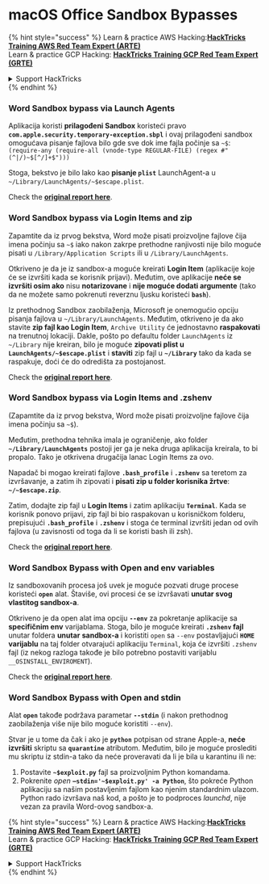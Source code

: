 # macOS Office Sandbox Bypasses

{% hint style="success" %}
Learn & practice AWS Hacking:<img src="/.gitbook/assets/arte.png" alt="" data-size="line">[**HackTricks Training AWS Red Team Expert (ARTE)**](https://training.hacktricks.xyz/courses/arte)<img src="/.gitbook/assets/arte.png" alt="" data-size="line">\
Learn & practice GCP Hacking: <img src="/.gitbook/assets/grte.png" alt="" data-size="line">[**HackTricks Training GCP Red Team Expert (GRTE)**<img src="/.gitbook/assets/grte.png" alt="" data-size="line">](https://training.hacktricks.xyz/courses/grte)

<details>

<summary>Support HackTricks</summary>

* Check the [**subscription plans**](https://github.com/sponsors/carlospolop)!
* **Join the** 💬 [**Discord group**](https://discord.gg/hRep4RUj7f) or the [**telegram group**](https://t.me/peass) or **follow** us on **Twitter** 🐦 [**@hacktricks\_live**](https://twitter.com/hacktricks\_live)**.**
* **Share hacking tricks by submitting PRs to the** [**HackTricks**](https://github.com/carlospolop/hacktricks) and [**HackTricks Cloud**](https://github.com/carlospolop/hacktricks-cloud) github repos.

</details>
{% endhint %}

### Word Sandbox bypass via Launch Agents

Aplikacija koristi **prilagođeni Sandbox** koristeći pravo **`com.apple.security.temporary-exception.sbpl`** i ovaj prilagođeni sandbox omogućava pisanje fajlova bilo gde sve dok ime fajla počinje sa `~$`: `(require-any (require-all (vnode-type REGULAR-FILE) (regex #"(^|/)~$[^/]+$")))`

Stoga, bekstvo je bilo lako kao **pisanje `plist`** LaunchAgent-a u `~/Library/LaunchAgents/~$escape.plist`.

Check the [**original report here**](https://www.mdsec.co.uk/2018/08/escaping-the-sandbox-microsoft-office-on-macos/).

### Word Sandbox bypass via Login Items and zip

Zapamtite da iz prvog bekstva, Word može pisati proizvoljne fajlove čija imena počinju sa `~$` iako nakon zakrpe prethodne ranjivosti nije bilo moguće pisati u `/Library/Application Scripts` ili u `/Library/LaunchAgents`.

Otkriveno je da je iz sandbox-a moguće kreirati **Login Item** (aplikacije koje će se izvršiti kada se korisnik prijavi). Međutim, ove aplikacije **neće se izvršiti osim ako** nisu **notarizovane** i **nije moguće dodati argumente** (tako da ne možete samo pokrenuti reverznu ljusku koristeći **`bash`**).

Iz prethodnog Sandbox zaobilaženja, Microsoft je onemogućio opciju pisanja fajlova u `~/Library/LaunchAgents`. Međutim, otkriveno je da ako stavite **zip fajl kao Login Item**, `Archive Utility` će jednostavno **raspakovati** na trenutnoj lokaciji. Dakle, pošto po defaultu folder `LaunchAgents` iz `~/Library` nije kreiran, bilo je moguće **zipovati plist u `LaunchAgents/~$escape.plist`** i **staviti** zip fajl u **`~/Library`** tako da kada se raspakuje, doći će do odredišta za postojanost.

Check the [**original report here**](https://objective-see.org/blog/blog\_0x4B.html).

### Word Sandbox bypass via Login Items and .zshenv

(Zapamtite da iz prvog bekstva, Word može pisati proizvoljne fajlove čija imena počinju sa `~$`).

Međutim, prethodna tehnika imala je ograničenje, ako folder **`~/Library/LaunchAgents`** postoji jer ga je neka druga aplikacija kreirala, to bi propalo. Tako je otkrivena drugačija lanac Login Items za ovo.

Napadač bi mogao kreirati fajlove **`.bash_profile`** i **`.zshenv`** sa teretom za izvršavanje, a zatim ih zipovati i **pisati zip u folder korisnika žrtve**: **`~/~$escape.zip`**.

Zatim, dodajte zip fajl u **Login Items** i zatim aplikaciju **`Terminal`**. Kada se korisnik ponovo prijavi, zip fajl bi bio raspakovan u korisničkom folderu, prepisujući **`.bash_profile`** i **`.zshenv`** i stoga će terminal izvršiti jedan od ovih fajlova (u zavisnosti od toga da li se koristi bash ili zsh).

Check the [**original report here**](https://desi-jarvis.medium.com/office365-macos-sandbox-escape-fcce4fa4123c).

### Word Sandbox Bypass with Open and env variables

Iz sandboxovanih procesa još uvek je moguće pozvati druge procese koristeći **`open`** alat. Štaviše, ovi procesi će se izvršavati **unutar svog vlastitog sandbox-a**.

Otkriveno je da open alat ima opciju **`--env`** za pokretanje aplikacije sa **specifičnim env** varijablama. Stoga, bilo je moguće kreirati **`.zshenv` fajl** unutar foldera **unutar** **sandbox-a** i koristiti `open` sa `--env` postavljajući **`HOME` varijablu** na taj folder otvarajući aplikaciju `Terminal`, koja će izvršiti `.zshenv` fajl (iz nekog razloga takođe je bilo potrebno postaviti varijablu `__OSINSTALL_ENVIROMENT`).

Check the [**original report here**](https://perception-point.io/blog/technical-analysis-of-cve-2021-30864/).

### Word Sandbox Bypass with Open and stdin

Alat **`open`** takođe podržava parametar **`--stdin`** (i nakon prethodnog zaobilaženja više nije bilo moguće koristiti `--env`).

Stvar je u tome da čak i ako je **`python`** potpisan od strane Apple-a, **neće izvršiti** skriptu sa **`quarantine`** atributom. Međutim, bilo je moguće proslediti mu skriptu iz stdin-a tako da neće proveravati da li je bila u karantinu ili ne:&#x20;

1. Postavite **`~$exploit.py`** fajl sa proizvoljnim Python komandama.
2. Pokrenite _open_ **`–stdin='~$exploit.py' -a Python`**, što pokreće Python aplikaciju sa našim postavljenim fajlom kao njenim standardnim ulazom. Python rado izvršava naš kod, a pošto je to podproces _launchd_, nije vezan za pravila Word-ovog sandbox-a.

{% hint style="success" %}
Learn & practice AWS Hacking:<img src="/.gitbook/assets/arte.png" alt="" data-size="line">[**HackTricks Training AWS Red Team Expert (ARTE)**](https://training.hacktricks.xyz/courses/arte)<img src="/.gitbook/assets/arte.png" alt="" data-size="line">\
Learn & practice GCP Hacking: <img src="/.gitbook/assets/grte.png" alt="" data-size="line">[**HackTricks Training GCP Red Team Expert (GRTE)**<img src="/.gitbook/assets/grte.png" alt="" data-size="line">](https://training.hacktricks.xyz/courses/grte)

<details>

<summary>Support HackTricks</summary>

* Check the [**subscription plans**](https://github.com/sponsors/carlospolop)!
* **Join the** 💬 [**Discord group**](https://discord.gg/hRep4RUj7f) or the [**telegram group**](https://t.me/peass) or **follow** us on **Twitter** 🐦 [**@hacktricks\_live**](https://twitter.com/hacktricks\_live)**.**
* **Share hacking tricks by submitting PRs to the** [**HackTricks**](https://github.com/carlospolop/hacktricks) and [**HackTricks Cloud**](https://github.com/carlospolop/hacktricks-cloud) github repos.

</details>
{% endhint %}
